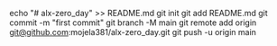 echo "# alx-zero_day" >> README.md
git init
git add README.md
git commit -m "first commit"
git branch -M main
git remote add origin git@github.com:mojela381/alx-zero_day.git
git push -u origin main
